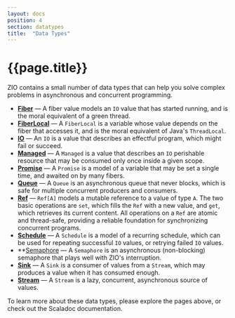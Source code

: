 ```yaml
---
layout: docs
position: 4
section: datatypes
title:  "Data Types"
---
```


# {{page.title}}

ZIO contains a small number of data types that can help you solve complex problems in asynchronous and concurrent programming.

 - **[Fiber](fiber.html)** — A fiber value models an `IO` value that has started running, and is the moral equivalent of a green thread.
 - **[FiberLocal](fiberlocal.html)** — A `FiberLocal` is a variable whose value depends on the fiber that accesses it, and is the moral equivalent of Java's `ThreadLocal`.
 - **[IO](io.html)** — An `IO` is a value that describes an effectful program, which might fail or succeed.
 - **[Managed](managed.html)** — A `Managed` is a value that describes an `IO` perishable resource that may be consumed only once inside a given scope.
 - **[Promise](promise.html)** — A `Promise` is a model of a variable that may be set a single time, and awaited on by many fibers.
 - **[Queue](queue.html)** — A `Queue` is an asynchronous queue that never blocks, which is safe for multiple concurrent producers and consumers.
 - **[Ref](ref.html)** — `Ref[A]` models a mutable reference to a value of type `A`. The two basic operations are `set`, which fills the `Ref` with a new value, and `get`, which retrieves its current content. All operations on a `Ref` are atomic and thread-safe, providing a reliable foundation for synchronizing concurrent programs.
 - **[Schedule](schedule.html)** — A `Schedule` is a model of a recurring schedule, which can be used for repeating successful `IO` values, or retrying failed `IO` values.
 - **[Semaphore](semaphore.html) — A `Semaphore` is an asynchronous (non-blocking) semaphore that plays well with ZIO's interruption.
 - **[Sink](sink.html)** — A `Sink` is a consumer of values from a `Stream`, which may produces a value when it has consumed enough.
 - **[Stream](stream.html)** — A `Stream` is a lazy, concurrent, asynchronous source of values.

To learn more about these data types, please explore the pages above, or check out the Scaladoc documentation.
